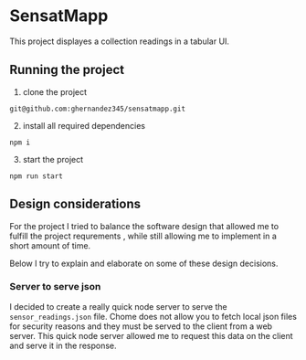 # SensatMapp

This project displayes a collection readings in a tabular UI.

## Running the project

1. clone the project

`git@github.com:ghernandez345/sensatmapp.git`

2. install all required dependencies

`npm i`

3. start the project

`npm run start`

## Design considerations

For the project I tried to balance the software design that allowed me to fulfill the project requrements , while still allowing me to implement in a short amount of time.

Below I try to explain and elaborate on some of these design decisions. 

### Server to serve json

I decided to create a really quick node server to serve the `sensor_readings.json` file. Chome does not allow you to fetch local json files for security reasons and they must be served to the client from a web server. This quick node server allowed me to request this data on the client and serve it in the response.
